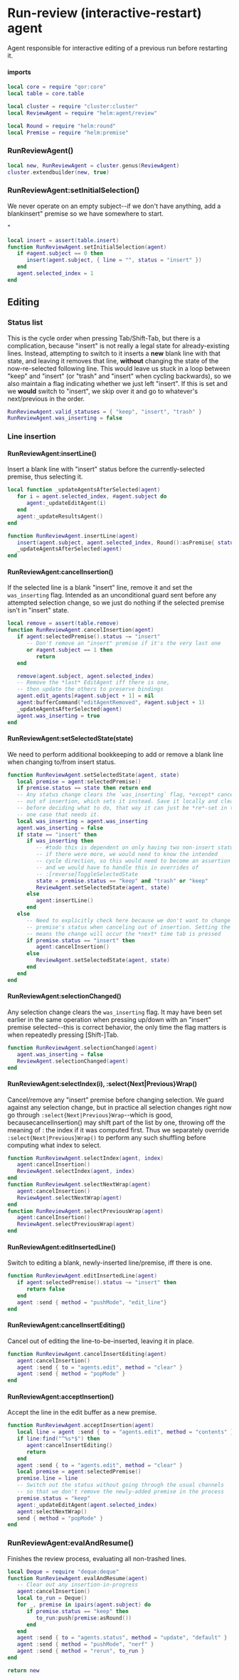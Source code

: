 # Run\-review \(interactive\-restart\) agent

Agent responsible for interactive editing of a previous run
before restarting it\.


#### imports

```lua
local core = require "qor:core"
local table = core.table

local cluster = require "cluster:cluster"
local ReviewAgent = require "helm:agent/review"

local Round = require "helm:round"
local Premise = require "helm:premise"
```


### RunReviewAgent\(\)

```lua
local new, RunReviewAgent = cluster.genus(ReviewAgent)
cluster.extendbuilder(new, true)
```


### RunReviewAgent:setInitialSelection\(\)

We never operate on an empty subject\-\-if we don't have anything, add a blankinsert" premise so we have somewhere to start\.

"
```lua
local insert = assert(table.insert)
function RunReviewAgent.setInitialSelection(agent)
   if #agent.subject == 0 then
      insert(agent.subject, { line = "", status = "insert" })
   end
   agent.selected_index = 1
end
```


## Editing


### Status list

This is the cycle order when pressing Tab/Shift\-Tab, but there is a
complication, because "insert" is not really a legal state for
already\-existing lines\. Instead, attempting to switch to it inserts a **new**
blank line with that state, and leaving it removes that line, **without**
changing the state of the now\-re\-selected following line\. This would leave us
stuck in a loop between "keep" and "insert" \(or "trash" and "insert" when
cycling backwards\), so we also maintain a flag indicating whether we just left
"insert"\. If this is set and we **would** switch to "insert", we skip over it
and go to whatever's next/previous in the order\.

```lua
RunReviewAgent.valid_statuses = { "keep", "insert", "trash" }
RunReviewAgent.was_inserting = false
```


### Line insertion


#### RunReviewAgent:insertLine\(\)

Insert a blank line with "insert" status before the currently\-selected premise,
thus selecting it\.

```lua
local function _updateAgentsAfterSelected(agent)
   for i = agent.selected_index, #agent.subject do
      agent:_updateEditAgent(i)
   end
   agent:_updateResultsAgent()
end

function RunReviewAgent.insertLine(agent)
   insert(agent.subject, agent.selected_index, Round():asPremise{ status = "insert"})
   _updateAgentsAfterSelected(agent)
end
```


#### RunReviewAgent:cancelInsertion\(\)

If the selected line is a blank "insert" line, remove it and set the
`was_inserting` flag\. Intended as an unconditional guard sent before any
attempted selection change, so we just do nothing if the selected premise
isn't in "insert" state\.

```lua
local remove = assert(table.remove)
function RunReviewAgent.cancelInsertion(agent)
   if agent:selectedPremise().status ~= "insert"
      -- Don't remove an "insert" premise if it's the very last one
      or #agent.subject == 1 then
         return
   end

   remove(agent.subject, agent.selected_index)
   -- Remove the *last* EditAgent iff there is one,
   -- then update the others to preserve bindings
   agent.edit_agents[#agent.subject + 1] = nil
   agent:bufferCommand("editAgentRemoved", #agent.subject + 1)
   _updateAgentsAfterSelected(agent)
   agent.was_inserting = true
end
```


#### RunReviewAgent:setSelectedState\(state\)

We need to perform additional bookkeeping to add or remove a blank line when
changing to/from insert status\.

```lua
function RunReviewAgent.setSelectedState(agent, state)
   local premise = agent:selectedPremise()
   if premise.status == state then return end
   -- Any status change clears the `was_inserting` flag, *except* canceling
   -- out of insertion, which sets it instead. Save it locally and clear it
   -- before deciding what to do, that way it can just be *re*-set in the
   -- one case that needs it.
   local was_inserting = agent.was_inserting
   agent.was_inserting = false
   if state == "insert" then
      if was_inserting then
         -- #todo this is dependent on only having two non-insert statuses,
         -- if there were more, we would need to know the intended
         -- cycle direction, so this would need to become an assertion failure
         -- and we would have to handle this in overrides of
         -- :[reverse]ToggleSelectedState
         state = premise.status == "keep" and "trash" or "keep"
         ReviewAgent.setSelectedState(agent, state)
      else
         agent:insertLine()
      end
   else
      -- Need to explicitly check here because we don't want to change another
      -- premise's status when canceling out of insertion. Setting the flag
      -- means the change will occur the *next* time tab is pressed
      if premise.status == "insert" then
         agent:cancelInsertion()
      else
         ReviewAgent.setSelectedState(agent, state)
      end
   end
end
```


#### RunReviewAgent:selectionChanged\(\)

Any selection change clears the `was_inserting` flag\. It may have been set
earlier in the same operation when pressing up/down with an "insert" premise
selected\-\-this is correct behavior, the only time the flag matters is when
repeatedly pressing \[Shift\-\]Tab\.

```lua
function RunReviewAgent.selectionChanged(agent)
   agent.was_inserting = false
   ReviewAgent.selectionChanged(agent)
end
```


#### RunReviewAgent:selectIndex\(i\), :select\{Next|Previous\}Wrap\(\)

Cancel/remove any "insert" premise before changing selection\. We guard against
any selection change, but in practice all selection changes right now go
through `:select{Next|Previous}Wrap`\-\-which is good, becausecancelInsertion\(\) may shift part of the list by one, throwing off the meaning
of
: the index if it was computed first\. Thus we separately override
`:select{Next|Previous}Wrap()` to perform any such shuffling before computing
what index to select\.

```lua
function RunReviewAgent.selectIndex(agent, index)
   agent:cancelInsertion()
   ReviewAgent.selectIndex(agent, index)
end
function RunReviewAgent.selectNextWrap(agent)
   agent:cancelInsertion()
   ReviewAgent.selectNextWrap(agent)
end
function RunReviewAgent.selectPreviousWrap(agent)
   agent:cancelInsertion()
   ReviewAgent.selectPreviousWrap(agent)
end
```


#### RunReviewAgent:editInsertedLine\(\)

Switch to editing a blank, newly\-inserted line/premise, iff there is one\.

```lua
function RunReviewAgent.editInsertedLine(agent)
   if agent:selectedPremise().status ~= "insert" then
      return false
   end
   agent :send { method = "pushMode", "edit_line"}
end
```


#### RunReviewAgent:cancelInsertEditing\(\)

Cancel out of editing the line\-to\-be\-inserted, leaving it in place\.

```lua
function RunReviewAgent.cancelInsertEditing(agent)
   agent:cancelInsertion()
   agent :send { to = "agents.edit", method = "clear" }
   agent :send { method = "popMode" }
end
```


#### RunReviewAgent:acceptInsertion\(\)

Accept the line in the edit buffer as a new premise\.

```lua
function RunReviewAgent.acceptInsertion(agent)
   local line = agent :send { to = "agents.edit", method = "contents" }
   if line:find("^%s*$") then
      agent:cancelInsertEditing()
      return
   end
   agent :send { to = "agents.edit", method = "clear" }
   local premise = agent:selectedPremise()
   premise.line = line
   -- Switch out the status without going through the usual channels
   -- so that we don't remove the newly-added premise in the process
   premise.status = "keep"
   agent:_updateEditAgent(agent.selected_index)
   agent:selectNextWrap()
   send { method = "popMode" }
end
```


### RunReviewAgent:evalAndResume\(\)

Finishes the review process, evaluating all non\-trashed lines\.

```lua
local Deque = require "deque:deque"
function RunReviewAgent.evalAndResume(agent)
   -- Clear out any insertion-in-progress
   agent:cancelInsertion()
   local to_run = Deque()
   for _, premise in ipairs(agent.subject) do
      if premise.status == "keep" then
         to_run:push(premise:asRound())
      end
   end
   agent :send { to = "agents.status", method = "update", "default" }
   agent :send { method = "pushMode", "nerf" }
   agent :send { method = "rerun", to_run }
end
```


```lua
return new
```
